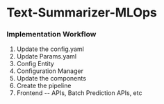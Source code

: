 # Text-Summarizer-MLOps

### Implementation Workflow

1. Update the config.yaml
2. Update Params.yaml
3. Config Entity
4. Configuration Manager
5. Update the components
6. Create the pipeline
7. Frontend -- APIs, Batch Prediction APIs, etc
